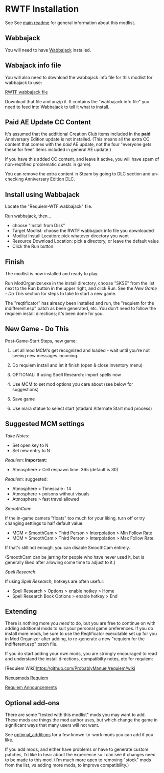 
# RWTF Installation

See See [main readme](readme.md) for general information about this modlist.


## Wabbajack

You will need to have [Wabbajack](https://www.wabbajack.org/) installed. 

## Wabajack info file

You will also need to download the wabbajack info file for this modlist for wabbajack to use:

[RWTF wabbajack file](https://github.com/billpatterson/modding/blob/main/rwtf-modlist/wabbajack/RWTF_wabbajack.7z)

Download that file and unzip it. It contains the "wabbajack info file" you need to feed into Wabbajack to tell it what to install. 


## Paid AE Update CC Content

It's assumed that the additional Creation Club items included in the **paid** Anniversary Edition update is not installed. (This means all the extra CC content that comes with the _paid_ AE update, not the four "everyone gets these for free" items included in general AE update.)

If you have this added CC content, and leave it active, you will have spam of non-reqtified problematic quests in game).

You can remove the extra content in Steam by going to DLC section and un-checking Anniversary Edition DLC.


## Install using Wabbajack

Locate the "Requiem-WTF.wabbajack" file.

Run wabbajack, then...
- choose "Install from Disk"
- Target Modlist: choose the RWTF wabbajack info file you downloaded
- Modlist Install Location: pick whatever directory you want
- Resource Download Location: pick a directory, or leave the default value
- Click the Run button 
 

## Finish 

The modlist is now installed and ready to play. 

Run ModOrganizer.exe in the install directory, choose "SKSE" from the list next to the Run button in the upper right, and click Run. See the _New Game - Do This_ section for steps to take to start a new game.

The "reqtificator" has already been installed and run, the "requiem for the indifferent.esp" patch as been generated, etc. You don't need to follow the requiem install directions; it's been done for you. 

## New Game - Do This

Post-Game-Start Steps, new game:

1. Let all mod MCM's get recognized and loaded - wait until you're not seeing new messages incoming.

1. Do requiem install and let it finish (open & close inventory menu)

1. OPTIONAL: If using Spell Research: import spells now

1. Use MCM to set mod options you care about (see below for suggestions)  

1. Save game

1. Use mara statue to select start (stadard Alternate Start mod process)


## Suggested MCM settings


_Take Notes:_

- Set open key to N
- Set new entry to N

_Requiem_: **Important**: 

- Atmosphere > Cell respawn time: 365 (default is 30)

_Requiem_: suggested:

- Atmosphere > Timescale : 14  
- Atmosphere > poisons without visuals  
- Atmosphere > fast travel allowed  

_SmoothCam_:  

If the in-game camera "floats" too much for your liking, turn off or try changing settings to half default value:  
- MCM > SmoothCam > Third Person > Interpolation > Min Follow Rate
- MCM > SmoothCam > Third Person > Interpolation > Max Follow Rate.

If that's still not enough, you can disable SmoothCam entirely.

(SmoothCam can be jarring for people who have never used it, but is generally liked after allowing some time to adjust to it.)


_Spell Research_:  

If using _Spell Research_, hotkeys are often useful:
- Spell Research > Options > enable hotkey > Home  
- Spell Research Book Options > enable hotkey > End  


## Extending

There is nothing more you _need_ to do, but you are free to continue on with adding additional mods to suit your personal game preferences. If you do install more mods, be sure to use the Reqtificator executable set up for you in Mod Organizer after adding, to re-generate a new "requiem for the indifferent.esp" patch file. 

If you do start adding  your own mods, you are strongly encouraged to read and understand the install directions, compatibilty notes, etc for requiem:

[Requiem Wiki]https://github.com/ProbablyManuel/requiem/wiki

[Nexusmods Requiem](https://www.nexusmods.com/skyrimspecialedition/mods/60888)

[Requiem Announcements](https://probablymanuel.github.io/requiem/)


## Optional add-ons

There are some "tested with this modlist" mods you may want to add. These mods are things the mod author uses, but which change the game in significant ways that many users will not want.

See [optional_additions](./docs/optional_additions.md) for a few known-to-work mods you can add if you like. 

If you add mods, and either have problems or have to generate custom patches, I'd like to hear about the experience so I can see if changes need to be made to this mod. (I'm much more open to removing "stock" mods from the list, vs adding more mods, to improve compatibility.)

